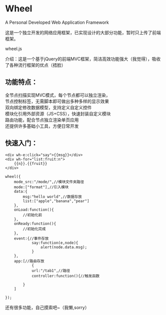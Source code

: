 # Wheel
A Personal Developed Web Application Framework


这是一个独立开发的网络应用框架，已实现设计的大部分功能，暂时只上传了前端框架。

wheel.js

介绍：这是一个基于jQuery的前端MVC框架，简洁高效功能强大（我觉得），吸收了各种流行框架的优点（捂脸）

## 功能特点：
全节点扫描实现MVC模式，每个节点都可以独立渲染，  
节点控制标签，无需脚本即可做出多种多样的显示效果  
双向绑定修改数据模型，支持定义自定义控件  
模块化引用外部资源（JS+CSS），快速封装自定义模块  
路由功能，配合节点独立渲染单页应用  
还提供许多基础小工具，方便日常开发  

## 快速入门：

```
<div wh-e:click="say">{{msg}}</div>
<div wh-for="list:fruit:n">
	{{n}}.{{fruit}}
</div>

wheel({
	mode_src:"/mode/",//模块文件夹路径
	mode:["format"],//引入模块
	data:{
		msg:"hello world",//数据存放
		list:["apple","banana","pear"]
	},
	onLoad:function(){  
		//初始化前
	},
	onReady:function(){  
		//初始化完成
	},
	event:{//事件存放
    		say:function(e,node){
      			alert(node.data.msg);
    		}
	},
	app:[//路由存放
    		{
			url:"/tab1",//路径
			controller:function(){//触发函数
        
		}
 	]
	
});
```

还有很多功能，自己摸索吧~（我懒,sorry）


